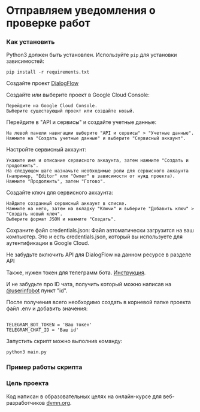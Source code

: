 
# Отправляем уведомления о проверке работ 



### Как установить

Python3 должен быть установлен. 
Используйте `pip` для установки зависимостей:
```
pip install -r requirements.txt
```
Создайте проект [DialogFlow](https://dialogflow.cloud.google.com)

Создайте или выберите проект в Google Cloud Console:

    Перейдите на Google Cloud Console.
    Выберите существующий проект или создайте новый.

Перейдите в "API и сервисы" и создайте учетные данные:

    На левой панели навигации выберите "API и сервисы" > "Учетные данные".
    Нажмите на "Создать учетные данные" и выберите "Сервисный аккаунт".

Настройте сервисный аккаунт:

    Укажите имя и описание сервисного аккаунта, затем нажмите "Создать и продолжить".
    На следующем шаге назначьте необходимые роли для сервисного аккаунта (например, "Editor" или "Owner" в зависимости от нужд проекта).
    Нажмите "Продолжить", затем "Готово".

Создайте ключ для сервисного аккаунта:

    Найдите созданный сервисный аккаунт в списке.
    Нажмите на него, затем на вкладку "Ключи" и выберите "Добавить ключ" > "Создать новый ключ".
    Выберите формат JSON и нажмите "Создать".

Сохраните файл credentials.json:
    Файл автоматически загрузится на ваш компьютер. Это и есть credentials.json, который вы используете для аутентификации в Google Cloud.

Не забудьте включить API для DialogFlow на данном ресурсе в разделе API



Также, нужен токен для телеграмм бота. [Инструкция](https://way23.ru/%D1%80%D0%B5%D0%B3%D0%B8%D1%81%D1%82%D1%80%D0%B0%D1%86%D0%B8%D1%8F-%D0%B1%D0%BE%D1%82%D0%B0-%D0%B2-telegram.html).

И не забудьте про ID чата, получить который можно написав на [@userinfobot](https://t.me/userinfobot) пункт "id".

После получения всего необходимо создать в корневой папке проекта файл .env и добавить значения: 

```

TELEGRAM_BOT_TOKEN = 'Ваш токен'
TELEGRAM_CHAT_ID = 'Ваш id'
```

Запустить скрипт можно выполнив команду:

`python3 main.py`

### Пример работы скрипта


### Цель проекта

Код написан в образовательных целях на онлайн-курсе для веб-разработчиков [dvmn.org](https://dvmn.org/).
